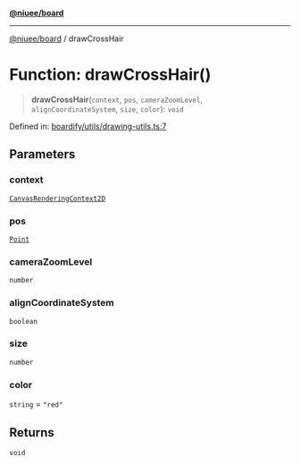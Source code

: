 [**@niuee/board**](../README.md)

***

[@niuee/board](../globals.md) / drawCrossHair

# Function: drawCrossHair()

> **drawCrossHair**(`context`, `pos`, `cameraZoomLevel`, `alignCoordinateSystem`, `size`, `color`): `void`

Defined in: [boardify/utils/drawing-utils.ts:7](https://github.com/niuee/board/blob/d74620e4e63da3004adfc7105b7f1136fce9577c/src/boardify/utils/drawing-utils.ts#L7)

## Parameters

### context

[`CanvasRenderingContext2D`](https://developer.mozilla.org/docs/Web/API/CanvasRenderingContext2D)

### pos

[`Point`](../type-aliases/Point.md)

### cameraZoomLevel

`number`

### alignCoordinateSystem

`boolean`

### size

`number`

### color

`string` = `"red"`

## Returns

`void`
